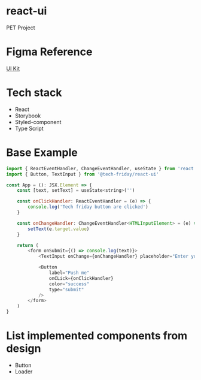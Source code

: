 # react-ui
PET Project


# Figma Reference
[UI Kit](https://www.figma.com/file/VomJrrnqFX4QgVPZOv2zpg)

# Tech stack
 - React
 - Storybook
 - Styled-component
 - Type Script
# Base Example

```js
import { ReactEventHandler, ChangeEventHandler, useState } from 'react'
import { Button, TextInput } from '@tech-friday/react-ui'

const App = (): JSX.Element => {
    const [text, setText] = useState<string>('')

    const onClickHandler: ReactEventHandler = (e) => {
        console.log('Tech friday button are clicked')
    }

    const onChangeHandler: ChangeEventHandler<HTMLInputElement> = (e) => {
        setText(e.target.value)
    }

    return (
        <form onSubmit={() => console.log(text)}>
            <TextInput onChange={onChangeHandler} placeholder="Enter your text" />

            <Button 
                label="Push me"
                onCLick={onClickHandler}
                color="success"
                type="submit"
            />
        </form>
    )
}
```

# List implemented components from design
 - Button
 - Loader